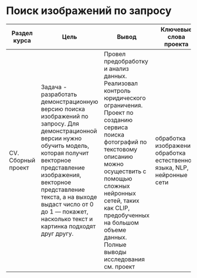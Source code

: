 # Поиск изображений по запросу

Раздел курса | Цель | Вывод| Ключевые слова проекта | Используемые библиотеки
------------- |----------------| ---------------- | ---------------- | -----------------------
CV. Сборный проект | Задача - разработать демонстрационную версию поиска изображений по запросу. Для демонстрационной версии нужно обучить модель, которая получит векторное представление изображения, векторное представление текста, а на выходе выдаст число от 0 до 1 — покажет, насколько текст и картинка подходят друг другу. | Провел предобработку и анализ данных. Реализовал контроль юридического ограничения. Проект по созданию сервиса поиска фотографий по текстовому описанию можно осуществить с помощью сложных нейронных сетей, таких как CLIP, предобученных на большом объеме данных. Полные выводы исследования см. проект |  обработка изображений, обработка естественного языка, NLP, нейронные сети | `Python`, `Pandas`, `Numpy`, `Matplotlib`, `Scikit-learn`, `CatBoost`, `BERT`, `nltk`, `Keras`, `CLIP`


